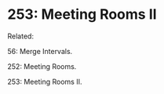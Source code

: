 # 253: Meeting Rooms II

Related:

56: Merge Intervals.

252: Meeting Rooms.

253: Meeting Rooms II.